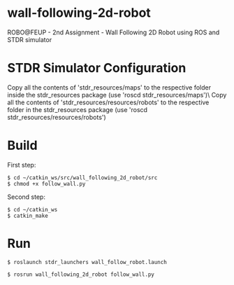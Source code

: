 # wall-following-2d-robot
ROBO@FEUP - 2nd Assignment - Wall Following 2D Robot using ROS and STDR simulator

# STDR Simulator Configuration
Copy all the contents of 'stdr_resources/maps' to the respective folder inside the stdr_resources package (use 'roscd stdr_resources/maps')\\
Copy all the contents of 'stdr_resources/resources/robots' to the respective folder in the stdr_resources package (use 'roscd stdr_resources/resources/robots')

# Build
First step:
```shell
$ cd ~/catkin_ws/src/wall_following_2d_robot/src
$ chmod +x follow_wall.py
```
Second step:
```shell
$ cd ~/catkin_ws
$ catkin_make
```

# Run
```shell
$ roslaunch stdr_launchers wall_follow_robot.launch
```

```shell
$ rosrun wall_following_2d_robot follow_wall.py
```